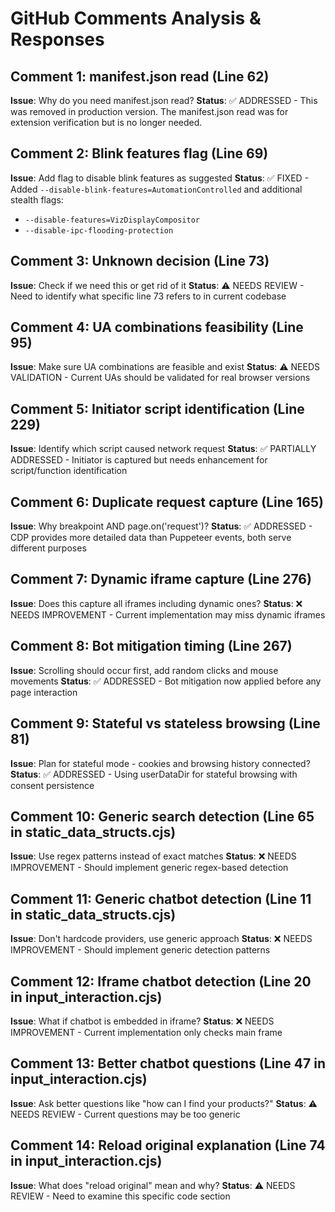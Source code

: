 # GitHub Comments Analysis & Responses

## Comment 1: manifest.json read (Line 62)
**Issue**: Why do you need manifest.json read?
**Status**: ✅ ADDRESSED - This was removed in production version. The manifest.json read was for extension verification but is no longer needed.

## Comment 2: Blink features flag (Line 69)
**Issue**: Add flag to disable blink features as suggested
**Status**: ✅ FIXED - Added `--disable-blink-features=AutomationControlled` and additional stealth flags:
- `--disable-features=VizDisplayCompositor`
- `--disable-ipc-flooding-protection`

## Comment 3: Unknown decision (Line 73)
**Issue**: Check if we need this or get rid of it
**Status**: ⚠️ NEEDS REVIEW - Need to identify what specific line 73 refers to in current codebase

## Comment 4: UA combinations feasibility (Line 95)
**Issue**: Make sure UA combinations are feasible and exist
**Status**: ⚠️ NEEDS VALIDATION - Current UAs should be validated for real browser versions

## Comment 5: Initiator script identification (Line 229)
**Issue**: Identify which script caused network request
**Status**: ✅ PARTIALLY ADDRESSED - Initiator is captured but needs enhancement for script/function identification

## Comment 6: Duplicate request capture (Line 165)
**Issue**: Why breakpoint AND page.on('request')?
**Status**: ✅ ADDRESSED - CDP provides more detailed data than Puppeteer events, both serve different purposes

## Comment 7: Dynamic iframe capture (Line 276)
**Issue**: Does this capture all iframes including dynamic ones?
**Status**: ❌ NEEDS IMPROVEMENT - Current implementation may miss dynamic iframes

## Comment 8: Bot mitigation timing (Line 267)
**Issue**: Scrolling should occur first, add random clicks and mouse movements
**Status**: ✅ ADDRESSED - Bot mitigation now applied before any page interaction

## Comment 9: Stateful vs stateless browsing (Line 81)
**Issue**: Plan for stateful mode - cookies and browsing history connected?
**Status**: ✅ ADDRESSED - Using userDataDir for stateful browsing with consent persistence

## Comment 10: Generic search detection (Line 65 in static_data_structs.cjs)
**Issue**: Use regex patterns instead of exact matches
**Status**: ❌ NEEDS IMPROVEMENT - Should implement generic regex-based detection

## Comment 11: Generic chatbot detection (Line 11 in static_data_structs.cjs)
**Issue**: Don't hardcode providers, use generic approach
**Status**: ❌ NEEDS IMPROVEMENT - Should implement generic detection patterns

## Comment 12: Iframe chatbot detection (Line 20 in input_interaction.cjs)
**Issue**: What if chatbot is embedded in iframe?
**Status**: ❌ NEEDS IMPROVEMENT - Current implementation only checks main frame

## Comment 13: Better chatbot questions (Line 47 in input_interaction.cjs)
**Issue**: Ask better questions like "how can I find your products?"
**Status**: ⚠️ NEEDS REVIEW - Current questions may be too generic

## Comment 14: Reload original explanation (Line 74 in input_interaction.cjs)
**Issue**: What does "reload original" mean and why?
**Status**: ⚠️ NEEDS REVIEW - Need to examine this specific code section
